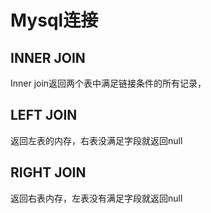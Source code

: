 # Mysql连接

## INNER JOIN

Inner join返回两个表中满足链接条件的所有记录，

## LEFT JOIN

返回左表的内存，右表没满足字段就返回null

## RIGHT JOIN

返回右表内存，左表没有满足字段就返回null